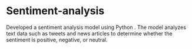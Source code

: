 # Sentiment-analysis
Developed a sentiment analysis model using Python . The model analyzes text data such as tweets and news articles to determine whether the sentiment is positive, negative, or neutral.
